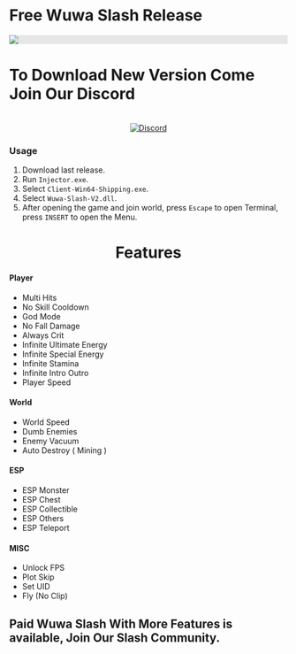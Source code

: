# Free Wuwa Slash Release

<p align="center">
  <img style="display: block;-webkit-user-select: none;margin: auto;background-color: hsl(0, 0%, 90%);transition: background-color 300ms;" src="https://media.discordapp.net/attachments/1267295642372542484/1278725785133514874/image.png?ex=66d1d9b0&is=66d08830&hm=00129e1208a795bfec475aa4fa5b9a32ded62cfc734b6344dc4229359f895935&=&format=webp&quality=lossless">
</p>

# To Download New Version Come Join Our Discord
<p align="center">  <br/>
 <a href="https://discord.gg/cq7Q8A4yAs"><img alt="Discord" src="https://img.shields.io/discord/1265657372563607574?style=for-the-badge&logo=discord&label=Discord&link=https%3A%2F%2Fdiscord.gg%2Fcq7Q8A4yAs"></a>
</p>




### Usage

1. Download last release.
2. Run `Injector.exe`.
3. Select `Client-Win64-Shipping.exe`.
3. Select `Wuwa-Slash-V2.dll`.
4. After opening the game and join world, press `Escape` to open Terminal, press `INSERT` to open the Menu.

<h1 align="center">Features</h1>

#### Player
- Multi Hits
- No Skill Cooldown
- God Mode
- No Fall Damage
- Always Crit
- Infinite Ultimate Energy
- Infinite Special Energy
- Infinite Stamina
- Infinite Intro Outro
- Player Speed

#### World
- World Speed
- Dumb Enemies
- Enemy Vacuum
- Auto Destroy ( Mining )

#### ESP
- ESP Monster
- ESP Chest
- ESP Collectible
- ESP Others
- ESP Teleport

#### MISC
- Unlock FPS
- Plot Skip
- Set UID
- Fly (No Clip)

## Paid Wuwa Slash With More Features is available, Join Our Slash Community.
